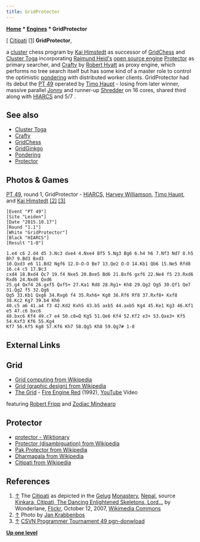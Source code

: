 ```yaml
---
title: GridProtector
---
```

**[Home](Home "Home") * [Engines](Engines "Engines") * GridProtector**

\[ [Citipati](<https://en.wikipedia.org/wiki/Citipati_(Buddhism)>) <a id="cite-note-1" href="#cite-ref-1">[1]</a>
**GridProtector**,

a [cluster](https://en.wikipedia.org/wiki/Computer_cluster) chess program by [Kai Himstedt](Kai_Himstedt "Kai Himstedt") as successor of [GridChess](GridChess "GridChess") and [Cluster Toga](Cluster_Toga "Cluster Toga") incorporating [Raimund Heid's](Raimund_Heid "Raimund Heid") [open source engine](Category:Open_Source "Category:Open Source") [Protector](Protector "Protector") as primary searcher, and [Crafty](Crafty "Crafty") by [Robert Hyatt](Robert_Hyatt "Robert Hyatt") as proxy engine, which performs no tree search itself but has some kind of a master role to control the optimistic [pondering](Pondering "Pondering") with distributed worker clients.
GridProtector had its debut the [PT 49](PT_49 "PT 49") operated by [Timo Haupt](Timo_Haupt "Timo Haupt") - losing from later winner, massive parallel [Jonny](Jonny "Jonny") and runner-up [Shredder](Shredder "Shredder") on 16 cores, shared third along with [HIARCS](HIARCS "HIARCS") and 5/7 .

## See also

- [Cluster Toga](Cluster_Toga "Cluster Toga")
- [Crafty](Crafty "Crafty")
- [GridChess](GridChess "GridChess")
- [GridGinkgo](GridGinkgo "GridGinkgo")
- [Pondering](Pondering "Pondering")
- [Protector](Protector "Protector")

## Photos & Games

[](http://www.csvn.nl/index.php/nieuws/51-toernooien/717-pt49-round-1)
[PT 49](PT_49 "PT 49"), round 1, GridProtector - [HIARCS](HIARCS "HIARCS"), [Harvey Williamson](Harvey_Williamson "Harvey Williamson"), [Timo Haupt](Timo_Haupt "Timo Haupt"), and [Kai Himstedt](Kai_Himstedt "Kai Himstedt") <a id="cite-note-2" href="#cite-ref-2">[2]</a> <a id="cite-note-3" href="#cite-ref-3">[3]</a>

```
[Event "PT 49"]
[Site "Leiden"]
[Date "2015.10.17"]
[Round "1.1"]
[White "GridProtector"]
[Black "HIARCS"]
[Result "1-0"]

1.e4 c6 2.d4 d5 3.Nc3 dxe4 4.Nxe4 Bf5 5.Ng3 Bg6 6.h4 h6 7.Nf3 Nd7 8.h5 Bh7 9.Bd3 Bxd3 
10.Qxd3 e6 11.Bd2 Ngf6 12.O-O-O Be7 13.Qe2 O-O 14.Kb1 Qb6 15.Ne5 Rfd8 16.c4 c5 17.Bc3 
cxd4 18.Bxd4 Qc7 19.f4 Nxe5 20.Bxe5 Bd6 21.Bxf6 gxf6 22.Ne4 f5 23.Rxd6 Rxd6 24.Nxd6 Qxd6 
25.g4 Qxf4 26.gxf5 Qxf5+ 27.Ka1 Rd8 28.Rg1+ Kh8 29.Qg2 Qg5 30.Qf1 Qe7 31.Qg2 f5 32.Qg6 
Qg5 33.Kb1 Qxg6 34.Rxg6 f4 35.Rxh6+ Kg8 36.Rf6 Rf8 37.Rxf8+ Kxf8 38.Kc2 Kg7 39.b4 Kh6 
40.c5 a6 41.a4 f3 42.Kd2 Kxh5 43.b5 axb5 44.axb5 Kg4 45.Ke1 Kg3 46.Kf1 e5 47.c6 bxc6 
48.bxc6 Kf4 49.c7 e4 50.c8=Q Kg5 51.Qe6 Kf4 52.Kf2 e3+ 53.Qxe3+ Kf5 54.Kxf3 Kf6 55.Kg4
Kf7 56.Kf5 Kg8 57.Kf6 Kh7 58.Qg5 Kh8 59.Qg7# 1-0

```

## External Links

## Grid

- [Grid computing from Wikipedia](https://en.wikipedia.org/wiki/Grid_computing)
- [Grid (graphic design) from Wikipedia](<https://en.wikipedia.org/wiki/Grid_(graphic_design)>)
- [The Grid](Category:The_Grid "Category:The Grid") - [Fire Engine Red](<https://en.wikipedia.org/wiki/456_(album)>) (1992), [YouTube](https://en.wikipedia.org/wiki/YouTube) Video

featuring [Robert Fripp](Category:Robert_Fripp "Category:Robert Fripp") and [Zodiac Mindwarp](https://en.wikipedia.org/wiki/Zodiac_Mindwarp_and_the_Love_Reaction)

## Protector

- [protector - Wiktionary](http://en.wiktionary.org/wiki/protector)
- [Protector (disambiguation) from Wikipedia](https://en.wikipedia.org/wiki/Protector)
- [Pak Protector from Wikipedia](https://en.wikipedia.org/wiki/Pak_Protector)
- [Dharmapala from Wikipedia](https://en.wikipedia.org/wiki/Dharmapala)
- [Citipati from Wikipedia](<https://en.wikipedia.org/wiki/Citipati_(Buddhism)>)

## References

1. <a id="cite-ref-1" href="#cite-note-1">↑</a> The [Citipati](<https://en.wikipedia.org/wiki/Citipati_(Buddhism)>) as depicted in the [Gelug](https://en.wikipedia.org/wiki/Gelug) [Monastery](https://en.wikipedia.org/wiki/Monastery), [Nepal](https://en.wikipedia.org/wiki/Nepal), source [Kinkara, Citipati, The Dancing Enlightened Skeletons, Lord…](https://www.flickr.com/photos/wonderlane/3172647615/in/photostream/) by Wonderlane, [Flickr](https://en.wikipedia.org/wiki/Flickr), October 12, 2007, [Wikimedia Commons](https://en.wikipedia.org/wiki/Wikimedia_Commons)
1. <a id="cite-ref-2" href="#cite-note-2">↑</a> Photo by [Jan Krabbenbos](Jan_Krabbenbos "Jan Krabbenbos")
1. <a id="cite-ref-3" href="#cite-note-3">↑</a> [CSVN Programmer Tournament 49 pgn-donwload](http://www.csvn.nl/index.php/download/partijen/csvn-programmer-tournaments/241-pt49)

**[Up one level](Engines "Engines")**

